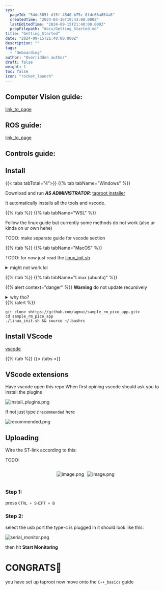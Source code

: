```yaml
---
sys:
  pageId: "54dc585f-d15f-45d0-b75c-8fdc66a854a8"
  createdTime: "2024-04-16T19:43:00.000Z"
  lastEditedTime: "2024-09-15T21:40:00.000Z"
  propFilepath: "docs/Getting_Started.md"
title: "Getting_Started"
date: "2024-09-15T21:40:00.000Z"
description: ""
tags:
  - "Onboarding"
author: "Overridden author"
draft: false
weight: 1
toc: false
icon: "rocket_launch"
---
```


## Computer Vision guide:

[link_to_page](86d45bc0-388b-4d26-8848-44f255f73d0e)

## ROS guide:

[link_to_page](3c76c1de-ec8f-46d6-8b0a-294005edc2d5)

## Controls guide:

## Install

{{< tabs tabTotal="4">}}
{{% tab tabName="Windows" %}}

Download and run _**AS ADMINISTRATOR**_: [taproot installer](https://github.com/Thornbots/TeachingFreshies/releases/tag/1.0)

It automatically installs all the tools and vscode.

{{% /tab %}}
{{% tab tabName="WSL" %}}

Follow the linux guide but currently some methods do not work (also ur kinda on ur own hehe)

TODO: make separate guide for vscode section

{{% /tab %}}
{{% tab tabName="MacOS" %}}

TODO: for now just read the [linux_init.sh](https://github.com/agmui/sample_rm_pico_app/blob/main/linux_init.sh)

<details>
<summary>might not work lol</summary>

`brew install libusb pkg-config`

Next install: [vscode](https://code.visualstudio.com/Download)

</details>

{{% /tab %}}
{{% tab tabName="Linux (ubuntu)" %}}

{{% alert context="danger" %}}
**Warning** do not update recursively
<details>
<summary>why tho?</summary>
There are some submodules that may go on for a while (like tinyusb) and I highly
recommend you don't need to get them.
If you want to see what submodules I update just look in `linux_init.sh`
</details>
{{% /alert %}}

```shell
git clone <https://github.com/agmui/sample_rm_pico_app.git>
cd sample_rm_pico_app
./linux_init.sh && source ~/.bashrc
```

## Install VScode

[vscode](https://code.visualstudio.com/Download)

{{% /tab %}}
{{< /tabs >}}

## VScode extensions

Have vscode open this repo
When first opining vscode should ask you to install the plugins

![install_plugins.png](https://prod-files-secure.s3.us-west-2.amazonaws.com/d518164a-d88e-44d1-a4ee-3adb3bd8bce0/89bd30f0-1825-4e77-867b-0a41ce370880/install_plugins.png?X-Amz-Algorithm=AWS4-HMAC-SHA256&X-Amz-Content-Sha256=UNSIGNED-PAYLOAD&X-Amz-Credential=ASIAZI2LB46677QPJTMY%2F20250309%2Fus-west-2%2Fs3%2Faws4_request&X-Amz-Date=20250309T030801Z&X-Amz-Expires=3600&X-Amz-Security-Token=IQoJb3JpZ2luX2VjECMaCXVzLXdlc3QtMiJIMEYCIQC2m%2FZYRh9WZOnVG0rqc%2BOcDjym4LiSXhxxVrvkxRaD5AIhAOmseRAkZFSxgwupyIWR2RLeSTd15UBw2sGfqThbP08PKv8DCGwQABoMNjM3NDIzMTgzODA1Igxec4nhCqRxxNZYHM4q3AMglph35jiIxS1OP3yjxg8YfNoDekRvRIeVYr6Q553M02qJlDQ7TsUAt%2BjjHdHqWoqfjzv1NVmZqfyYczE4kK2kFE9pshh%2FH3X5b2CU6Ad%2F23rOjHkz9yzZAdKGbvDpp4qKHg3P0W4u4tVgvshqnuMiEw9sFgfF7qVJcahUkmfjKKagPdWoM%2BpfjrAnuOjJqEUZmX54vYfNjRlEsaj3Nr5ckdP42%2FokEhgDx%2BjsvWjTw%2F0CZxUcRZ0krw5UoVUlFJoG%2FsXt5GaWphnYRiyBKPsTbXuRL1esZr3Uwc%2FAFB5%2FvE0iAtC89K%2F%2BYYSC4LBtOR8zCjoGNtLJfV3%2FHkQrYBKk6Kq9tML7%2BWyq3WQ2y2P6LmUi0EQwYN0VMnlBNJP%2FyrAxZGbqf9QseAbbw7fm9gqVgMujB4SisKnl%2B8Ma%2BZwE8RVV%2FWg7U15%2BDzZ8LQQt9t0CNmPT%2BOYAdsN0l68WOeSlDCoCDhc0boMIxxajixkO5UUMOwuLYTuY3%2FkYI47m1tGr5nU8USLNY0%2BIFVLG8Lzz8vQpqaXipzzPv93l28xvofWprfIdQJJ8WceB7smIXp3NRMK31LdzJT2KtmckfdtEn8D%2Fxj8CJLPoVh6FW9%2BTCf2LowYmS44Ui8syBjD5irS%2BBjqkATYrkXyaa9ZEl0AfipDaTW1FT87qD%2FXp%2Ff3NtqgBoroB7XVp8SgUXtdPWqux5MuzugSbdpj1X5swcO5bxUcs2Y4DL%2Bl0ZUTkeyUG3iFFW%2BLP1C865b0AqUydtLwZRwRkfNuCQgFJnA4y4%2BIT6EKHKUBzt%2BtG6HEbkJr2RYjfl9dVBS%2F%2Fpw%2FzWTy470xu0ntLAN7kKaue3%2BcFZ1J0SDitAZcK4ajz&X-Amz-Signature=2a0d370909167173ab312dd9eb22d7be2dcb66d067db0de1beb76c10084b4616&X-Amz-SignedHeaders=host&x-id=GetObject)

If not just type `@recommended` here  

![recommended.png](https://prod-files-secure.s3.us-west-2.amazonaws.com/d518164a-d88e-44d1-a4ee-3adb3bd8bce0/61e661e9-5d85-4dfc-be0d-8d2097a5e793/recommended.png?X-Amz-Algorithm=AWS4-HMAC-SHA256&X-Amz-Content-Sha256=UNSIGNED-PAYLOAD&X-Amz-Credential=ASIAZI2LB46677QPJTMY%2F20250309%2Fus-west-2%2Fs3%2Faws4_request&X-Amz-Date=20250309T030801Z&X-Amz-Expires=3600&X-Amz-Security-Token=IQoJb3JpZ2luX2VjECMaCXVzLXdlc3QtMiJIMEYCIQC2m%2FZYRh9WZOnVG0rqc%2BOcDjym4LiSXhxxVrvkxRaD5AIhAOmseRAkZFSxgwupyIWR2RLeSTd15UBw2sGfqThbP08PKv8DCGwQABoMNjM3NDIzMTgzODA1Igxec4nhCqRxxNZYHM4q3AMglph35jiIxS1OP3yjxg8YfNoDekRvRIeVYr6Q553M02qJlDQ7TsUAt%2BjjHdHqWoqfjzv1NVmZqfyYczE4kK2kFE9pshh%2FH3X5b2CU6Ad%2F23rOjHkz9yzZAdKGbvDpp4qKHg3P0W4u4tVgvshqnuMiEw9sFgfF7qVJcahUkmfjKKagPdWoM%2BpfjrAnuOjJqEUZmX54vYfNjRlEsaj3Nr5ckdP42%2FokEhgDx%2BjsvWjTw%2F0CZxUcRZ0krw5UoVUlFJoG%2FsXt5GaWphnYRiyBKPsTbXuRL1esZr3Uwc%2FAFB5%2FvE0iAtC89K%2F%2BYYSC4LBtOR8zCjoGNtLJfV3%2FHkQrYBKk6Kq9tML7%2BWyq3WQ2y2P6LmUi0EQwYN0VMnlBNJP%2FyrAxZGbqf9QseAbbw7fm9gqVgMujB4SisKnl%2B8Ma%2BZwE8RVV%2FWg7U15%2BDzZ8LQQt9t0CNmPT%2BOYAdsN0l68WOeSlDCoCDhc0boMIxxajixkO5UUMOwuLYTuY3%2FkYI47m1tGr5nU8USLNY0%2BIFVLG8Lzz8vQpqaXipzzPv93l28xvofWprfIdQJJ8WceB7smIXp3NRMK31LdzJT2KtmckfdtEn8D%2Fxj8CJLPoVh6FW9%2BTCf2LowYmS44Ui8syBjD5irS%2BBjqkATYrkXyaa9ZEl0AfipDaTW1FT87qD%2FXp%2Ff3NtqgBoroB7XVp8SgUXtdPWqux5MuzugSbdpj1X5swcO5bxUcs2Y4DL%2Bl0ZUTkeyUG3iFFW%2BLP1C865b0AqUydtLwZRwRkfNuCQgFJnA4y4%2BIT6EKHKUBzt%2BtG6HEbkJr2RYjfl9dVBS%2F%2Fpw%2FzWTy470xu0ntLAN7kKaue3%2BcFZ1J0SDitAZcK4ajz&X-Amz-Signature=23b6e015ff050829c6dab66a19d79987c3d0d9c3ea0b8f339807426071d27ace&X-Amz-SignedHeaders=host&x-id=GetObject)

## Uploading

Wire the ST-link according to this:

TODO:

<div style="display: flex;flex-direction: row; column-gap:10px; max-width: 630px;justify-content: center;">
<div>

![image.png](https://prod-files-secure.s3.us-west-2.amazonaws.com/d518164a-d88e-44d1-a4ee-3adb3bd8bce0/210ecb78-1116-4d7b-b9b7-2292f66fa2c2/image.png?X-Amz-Algorithm=AWS4-HMAC-SHA256&X-Amz-Content-Sha256=UNSIGNED-PAYLOAD&X-Amz-Credential=ASIAZI2LB4665PMWBEMG%2F20250309%2Fus-west-2%2Fs3%2Faws4_request&X-Amz-Date=20250309T030805Z&X-Amz-Expires=3600&X-Amz-Security-Token=IQoJb3JpZ2luX2VjECMaCXVzLXdlc3QtMiJIMEYCIQCYvl%2F70d36kUjeYC7qv%2F%2BrRvmnMOjfHfe1QXevrJxnywIhAJtp%2BpC2HqXTdWxEHAO%2F279aT8bnNHIM4JZ8iqu1suWkKv8DCGwQABoMNjM3NDIzMTgzODA1IgyaVpvtq5DgD1MG5Bkq3AMSepX8q1TrblBosEl2wGffcmVhLxihUtzWr94mgiFBS8V2Oyfbpdd3VJP%2FJj29zsrq5r4liLDD%2FeUt4rI4vXoh3nFzsEwIz%2BfJJFGxtuk%2BzMameYGTq1oJektGk9g5QPhlHSn%2FvY14%2FHaeQI%2FhRc5ZUUgNuwDgQSl%2F%2BSxezpX8zAqW%2Bas1aYWBq8OMHE5kHL58Xdv9ZXtFPYpXPMm6nIuRHX8kjUDiT%2FMOQZV0PX4JMub%2FaRxz%2FmfE%2B%2F16pGwSqQ8cCgEfqBnkvH9gPYWbdFWIMizrVFTl9W9Vcnkzx847J8Z%2FI9iR8LmEeQMOVbBeP%2BjMlzipo0dSS5PqWbl3N%2FZiC9DNSGozqkrBDaI8wAH9Q1hf%2F741hwmvIwjKzdbuVvWvbl9isgEU%2FrTpvpDR5%2FpZu0hgybXdTHZ5vRN4RTuBbmVIQzu8EmW0t7RdOIZ2BomJHXL2jrVA6YmAL9%2FdBZUE%2F85LrT4R2OB92RlrYPE1RdIISJPwfSIlBeA%2Bo6d3LpflcxYBlcv2fafnoJECs0REaJ9uR67btqK%2BPy3pQjN8RlerQ1UNRV%2Bx9J%2Ffg8%2Fnyhvn2v0rUpFOEsU1UKKJx2rdGNo1KNVyddUWEp%2FWCsmFDRsduVFh5lVme3dVtDDBirS%2BBjqkAahkJF%2BztUqxlMDWC30baUAmhAeavnuE1YUC9hX1unW6%2FkT2VjPpou6ow%2Fo0TR1mV3OriFVdhYudHlo8gde5ihXoLn%2FixfqCGg1NGOiXIxni0IlRVamphiNTw4Z2IlZTos%2F7AJ9O2yX7zgRADUqmrWClY2e1%2FtLbiAbJoIrQaultdo3W1v4QJmP31sbjcncR5ZVldoHHVJccwMZ7eNBZHlgupfkR&X-Amz-Signature=c78761b00dd66be860b16f5d4b4bf73adb6c237c99c4befd6d76ceabdc91d203&X-Amz-SignedHeaders=host&x-id=GetObject)

</div>
<div>

![image.png](https://prod-files-secure.s3.us-west-2.amazonaws.com/d518164a-d88e-44d1-a4ee-3adb3bd8bce0/33a0fd0f-8ca6-4a86-8e09-26e95ded1fff/image.png?X-Amz-Algorithm=AWS4-HMAC-SHA256&X-Amz-Content-Sha256=UNSIGNED-PAYLOAD&X-Amz-Credential=ASIAZI2LB4662IRBVXSF%2F20250309%2Fus-west-2%2Fs3%2Faws4_request&X-Amz-Date=20250309T030806Z&X-Amz-Expires=3600&X-Amz-Security-Token=IQoJb3JpZ2luX2VjECIaCXVzLXdlc3QtMiJGMEQCIEH5xqTCavgDj2E95Mm8kY9mDcjhGq%2BOfEobDQcJytwnAiBYwrmP7ruFZOuS2nwtTeua7V1Xc7w61Ht0Jn9rDkDd6yr%2FAwhrEAAaDDYzNzQyMzE4MzgwNSIMAKMUcXiB%2BoGOr%2FJIKtwDZ2aoGwoqes%2FHDeEIiJj3yZDVPEAZdIzYGAU8RNHSpWIW%2FWrrXbc8juSfcJk4eJFQL%2BJShYrmtiYcRwm8U%2FrxAoMtcfa7EqDjYXEDpz1ly%2FP8R5wD9S4LUYQtOaXyt3osRSO32EkirXL%2FXW8M8yAdVWOTSejBnqqCiM2LMewvBk9Gd0NsOAli%2Bxdx0fxO8riO4rgVBQfmKPmkoBO1q4FUxdXM9vM8HM%2F%2FN0UKZ9bdIrlR%2FBC%2FQA2BYxm2OaiMISw4Y4ewQZygm9HT1H1n48Tdq7%2F5UjhW%2BXEOLRn7UWqJGoDGxWQtKalIL2J41SnyRtMC8FOWzRmiVmIjQppCmX9%2BJar9zpP4RrnyzG54Lb3vzNVtpOrSIhbKVDkFWSWoLO3N7Es7eYIQawCMHWDKLwndjjxkzoLebvNlnyYBluSFznNl1WOLuaxdvhlQtEd2QS8HNCbnUem159Xop6uAZhOE13p8Ol2PjG98ypQTOzjhDhAI9DfCDf5s99ZvAwLq2O6na2oxd1Z5p7F5eGtxPpHa4ojGp1jl%2BjhLb8FYqMl290bVd4wyd25nJn7yyiS8cDdgWB1uTVnaQJo91EDHWFyBGdhw9NeL%2FwdwV4nxbonlrQaznbiklKnx1O%2FJbCEwjemzvgY6pgEhuZHtmXR8BTKtGevtIvaOoJbPJ1UMZgzIcb8oYSFfFnc%2Bwp%2BCF3oWaUCDP%2BP4kL0h3sh1%2FjqXorlbbTX6eOwL%2FzKY1hBXZmWoLOBiGOjJ%2FsvH75jHr%2F%2FHPvLQ1K0eKMZycoKJTIPTNwN4LVo%2FgacBCf6FEx1qrbv7tdoSi%2BJrcJ%2BDVPGBXyHSQ7dgCula4WPPwKo26oss3HdYNPuxERCe3hcJqpew&X-Amz-Signature=85d1eb4f1a53dd0c2e88185e792b5f36aee30e0b0b4add36e1020be8a2aafe6a&X-Amz-SignedHeaders=host&x-id=GetObject)

</div>
</div>

### Step 1:

press `CTRL + SHIFT + B`

### Step 2:

select the usb port the type-c is plugged in it should look like this:

![serial_monitor.png](https://prod-files-secure.s3.us-west-2.amazonaws.com/d518164a-d88e-44d1-a4ee-3adb3bd8bce0/f03f4774-05d4-4393-b6a0-d5efb6d315ab/serial_monitor.png?X-Amz-Algorithm=AWS4-HMAC-SHA256&X-Amz-Content-Sha256=UNSIGNED-PAYLOAD&X-Amz-Credential=ASIAZI2LB46677QPJTMY%2F20250309%2Fus-west-2%2Fs3%2Faws4_request&X-Amz-Date=20250309T030801Z&X-Amz-Expires=3600&X-Amz-Security-Token=IQoJb3JpZ2luX2VjECMaCXVzLXdlc3QtMiJIMEYCIQC2m%2FZYRh9WZOnVG0rqc%2BOcDjym4LiSXhxxVrvkxRaD5AIhAOmseRAkZFSxgwupyIWR2RLeSTd15UBw2sGfqThbP08PKv8DCGwQABoMNjM3NDIzMTgzODA1Igxec4nhCqRxxNZYHM4q3AMglph35jiIxS1OP3yjxg8YfNoDekRvRIeVYr6Q553M02qJlDQ7TsUAt%2BjjHdHqWoqfjzv1NVmZqfyYczE4kK2kFE9pshh%2FH3X5b2CU6Ad%2F23rOjHkz9yzZAdKGbvDpp4qKHg3P0W4u4tVgvshqnuMiEw9sFgfF7qVJcahUkmfjKKagPdWoM%2BpfjrAnuOjJqEUZmX54vYfNjRlEsaj3Nr5ckdP42%2FokEhgDx%2BjsvWjTw%2F0CZxUcRZ0krw5UoVUlFJoG%2FsXt5GaWphnYRiyBKPsTbXuRL1esZr3Uwc%2FAFB5%2FvE0iAtC89K%2F%2BYYSC4LBtOR8zCjoGNtLJfV3%2FHkQrYBKk6Kq9tML7%2BWyq3WQ2y2P6LmUi0EQwYN0VMnlBNJP%2FyrAxZGbqf9QseAbbw7fm9gqVgMujB4SisKnl%2B8Ma%2BZwE8RVV%2FWg7U15%2BDzZ8LQQt9t0CNmPT%2BOYAdsN0l68WOeSlDCoCDhc0boMIxxajixkO5UUMOwuLYTuY3%2FkYI47m1tGr5nU8USLNY0%2BIFVLG8Lzz8vQpqaXipzzPv93l28xvofWprfIdQJJ8WceB7smIXp3NRMK31LdzJT2KtmckfdtEn8D%2Fxj8CJLPoVh6FW9%2BTCf2LowYmS44Ui8syBjD5irS%2BBjqkATYrkXyaa9ZEl0AfipDaTW1FT87qD%2FXp%2Ff3NtqgBoroB7XVp8SgUXtdPWqux5MuzugSbdpj1X5swcO5bxUcs2Y4DL%2Bl0ZUTkeyUG3iFFW%2BLP1C865b0AqUydtLwZRwRkfNuCQgFJnA4y4%2BIT6EKHKUBzt%2BtG6HEbkJr2RYjfl9dVBS%2F%2Fpw%2FzWTy470xu0ntLAN7kKaue3%2BcFZ1J0SDitAZcK4ajz&X-Amz-Signature=6eca14855fb063a4bd4e81606746cf0a44daf3398f4f0ad0e248387c262e7136&X-Amz-SignedHeaders=host&x-id=GetObject)

then hit **Start Monitoring**

# CONGRATS🎉

you have set up taproot now move onto the `C++_basics` guide
